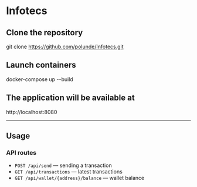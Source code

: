 # Infotecs 
## Clone the repository
git clone https://github.com/polunde/Infotecs.git
## Launch containers
docker-compose up --build
## The application will be available at
http://localhost:8080

---

## Usage

### API routes

- `POST /api/send` — sending a transaction
- `GET /api/transactions` — latest transactions
- `GET /api/wallet/{address}/balance` — wallet balance

